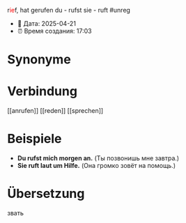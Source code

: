 r<span style="color:red">ie</span>f, hat gerufen
du - rufst
sie - ruft
#unreg
- 📍 Дата: 2025-04-21
- ⏰ Время создания: 17:03
# Synonyme

# Verbindung 
[[anrufen]]
[[reden]]
[[sprechen]]
# Beispiele
- **Du rufst mich morgen an.** (Ты позвонишь мне завтра.)
- **Sie ruft laut um Hilfe.** (Она громко зовёт на помощь.)
# Übersetzung
звать